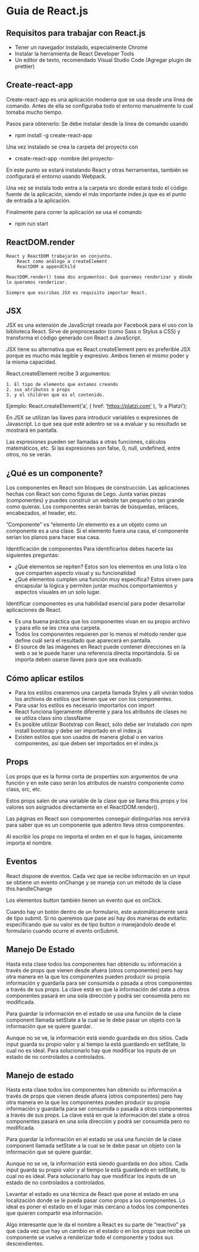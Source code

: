 # Guia de React.js

## Requisitos para trabajar con React.js

* Tener un navegador instalado, especialmente Chrome
* Instalar la herramienta de React Developer Tools
* Un editor de texto, recomendado Visual Studio Code (Agregar plugin de prettier)

## Create-react-app

Create-react-app es una aplicación moderna que se usa desde una línea de comando. Antes de ella se configuraba todo el entorno manualmente lo cual tomaba mucho tiempo.

Pasos para obtenerlo:
Se debe instalar desde la línea de comando usando
* npm install -g create-react-app

Una vez instalado se crea la carpeta del proyecto con
* create-react-app -nombre del proyecto-

En este punto se estará instalando React y otras herramientas, también se configurará el entorno usando Webpack.

Una vez se instala todo entra a la carpeta src donde estará todo el código fuente de la aplicación, siendo el más importante index.js que es el punto de entrada a la aplicación.

Finalmente para correr la aplicación se usa el comando
* npm run start

## ReactDOM.render

    React y ReactDOM trabajarán en conjunto.
        React como análogo a createElement
        ReactDOM a appendChild

    ReactDOM.render() toma dos argumentos: Qué queremos renderizar y dónde lo queremos renderizar.

    Siempre que escribas JSX es requisito importar React.

## JSX

JSX es una extensión de JavaScript creada por Facebook para el uso con la biblioteca React. Sirve de preprocesador (como Sass o Stylus a CSS) y transforma el código generado con React a JavaScript.

JSX tiene su alternativa que es React.createElement pero es preferible JSX porque es mucho más legible y expresivo. Ambos tienen el mismo poder y la misma capacidad.

React.createElement recibe 3 argumentos:

    1. El tipo de elemento que estamos creando
    2. sus atributos o props
    3. y el children que es el contenido.

Ejemplo:
React.createElement(‘a’, { href: ‘https://platzi.com’ }, ‘Ir a Platzi’);

En JSX se utilizan las llaves para introducir variables o expresiones de Javascript. Lo que sea que esté adentro se va a evaluar y su resultado se mostrará en pantalla.

Las expresiones pueden ser llamadas a otras funciones, cálculos matemáticos, etc. Si las expresiones son false, 0, null, undefined, entre otros, no se verán.

## ¿Qué es un componente?

Los componentes en React son bloques de construcción.
Las aplicaciones hechas con React son como figuras de Lego. Junta varias piezas (componentes) y puedes construir un website tan pequeño o tan grande como quieras.
Los componentes serán barras de búsquedas, enlaces, encabezados, el header, etc.

”Componente” vs “elemento
Un elemento es a un objeto como un componente es a una clase. Si el elemento fuera una casa, el componente serían los planos para hacer esa casa.

Identificación de componentes
Para identificarlos debes hacerte las siguientes preguntas:

* ¿Qué elementos se repiten? Estos son los elementos en una lista o los que comparten aspecto visual y su funcionalidad
* ¿Qué elementos cumplen una función muy específica? Estos sirven para encapsular la lógica y permiten juntar muchos comportamientos y aspectos visuales en un solo lugar.

Identificar componentes es una habilidad esencial para poder desarrollar aplicaciones de React.

* Es una buena práctica que los componentes vivan en su propio archivo y para ello se les crea una carpeta.
* Todos los componentes requieren por lo menos el método render que define cuál será el resultado que aparecerá en pantalla.
* El source de las imágenes en React puede contener direcciones en la web o se le puede hacer una referencia directa importándola. Si se importa deben usarse llaves para que sea evaluado.

## Cómo aplicar estilos

* Para los estilos crearemos una carpeta llamada Styles y allí vivirán todos los archivos de estilos que tienen que ver con los componentes.
* Para usar los estilos es necesario importarlos con import
* React funciona ligeramente diferente y para los atributos de clases no se utiliza class sino className
* Es posible utilizar Bootstrap con React, sólo debe ser instalado con npm install bootstrap y debe ser importado en el index.js
* Existen estilos que son usados de manera global o en varios componentes, así que deben ser importados en el index.js

## Props

Los props que es la forma corta de properties son argumentos de una función y en este caso serán los atributos de nuestro componente como class, src, etc.

Estos props salen de una variable de la clase que se llama this.props y los valores son asignados directamente en el ReactDOM.render().

Las páginas en React son componentes conseguir distinguirlas nos servirá para saber que es un componente que adentro lleva otros componentes.

Al escribir los props no importa el orden en el que lo hagas, únicamente importa el nombre.

## Eventos

React dispone de eventos. Cada vez que se recibe información en un input se obtiene un evento onChange y se maneja con un método de la clase this.handleChange

Los elementos button también tienen un evento que es onClick.

Cuando hay un botón dentro de un formulario, este automáticamente será de tipo submit. Si no queremos que pase así hay dos maneras de evitarlo: especificando que su valor es de tipo button o manejándolo desde el formulario cuando ocurre el evento onSubmit.

## Manejo De Estado

Hasta esta clase todos los componentes han obtenido su información a través de props que vienen desde afuera (otros componentes) pero hay otra manera en la que los componentes pueden producir su propia información y guardarla para ser consumida o pasada a otros componentes a través de sus props. La clave está en que la información del state a otros componentes pasará en una sola dirección y podrá ser consumida pero no modificada.

Para guardar la información en el estado se usa una función de la clase component llamada setState a la cual se le debe pasar un objeto con la información que se quiere guardar.

Aunque no se ve, la información está siendo guardada en dos sitios. Cada input guarda su propio valor y al tiempo la está guardando en setState, lo cual no es ideal. Para solucionarlo hay que modificar los inputs de un estado de no controlados a controlados.

## Manejo de estado

Hasta esta clase todos los componentes han obtenido su información a través de props que vienen desde afuera (otros componentes) pero hay otra manera en la que los componentes pueden producir su propia información y guardarla para ser consumida o pasada a otros componentes a través de sus props. La clave está en que la información del state a otros componentes pasará en una sola dirección y podrá ser consumida pero no modificada.

Para guardar la información en el estado se usa una función de la clase component llamada setState a la cual se le debe pasar un objeto con la información que se quiere guardar.

Aunque no se ve, la información está siendo guardada en dos sitios. Cada input guarda su propio valor y al tiempo la está guardando en setState, lo cual no es ideal. Para solucionarlo hay que modificar los inputs de un estado de no controlados a controlados.

Levantar el estado es una técnica de React que pone el estado en una localización donde se le pueda pasar como props a los componentes. Lo ideal es poner el estado en el lugar más cercano a todos los componentes que quieren compartir esa información.

Algo interesante que le da el nombre a React es su parte de “reactivo” ya que cada vez que hay un cambio en el estado o en los props que recibe un componente se vuelve a renderizar todo el componente y todos sus descendientes.


